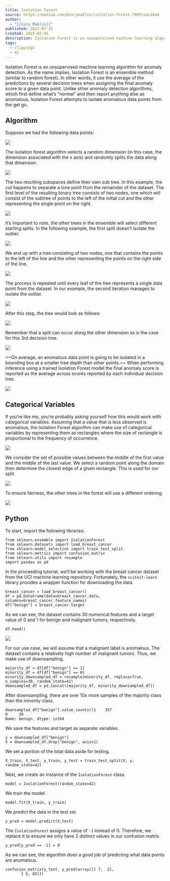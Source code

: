 ```yaml
---
title: Isolation Forest
source: https://medium.com/@corymaklin/isolation-forest-799fceacdda4
author:
  - "[[Cory Maklin]]"
published: 2022-07-15
created: 2025-02-05
description: Isolation Forest is an unsupervised machine learning algorithm for anomaly detection. As the name implies, Isolation Forest is an ensemble method (similar to random forest). In other words, it use…
tags:
  - clippings
  - ml
---
```



Isolation Forest is an unsupervised machine learning algorithm for anomaly detection. As the name implies, Isolation Forest is an ensemble method (similar to random forest). In other words, it use the average of the predictions by several decision trees when assigning the final anomaly score to a given data point. Unlike other anomaly detection algorithms, which first define what’s “normal” and then report anything else as anomalous, Isolation Forest attempts to isolate anomalous data points from the get go.

## Algorithm

Suppose we had the following data points:

![](https://miro.medium.com/v2/resize:fit:487/1*BjYpEAyEjC2Kmi_3nIQzzw.png)

The isolation forest algorithm selects a random dimension (in this case, the dimension associated with the x axis) and randomly splits the data along that dimension.

![](https://miro.medium.com/v2/resize:fit:451/1*mlF3ZLLvOmW9R3mvyby_DQ.png)

The two resulting subspaces define their own sub tree. In this example, the cut happens to separate a lone point from the remainder of the dataset. The first level of the resulting binary tree consists of two nodes, one which will consist of the subtree of points to the left of the initial cut and the other representing the single point on the right.

![](https://miro.medium.com/v2/resize:fit:385/1*lRN9BXzX15Du5J_LZxwx_A.png)

It’s important to note, the other trees in the ensemble will select different starting splits. In the following example, the first split doesn’t isolate the outlier.

![](https://miro.medium.com/v2/resize:fit:491/1*si2koPwb_h_hy9ZjpyfQOA.png)

We end up with a tree consisting of two nodes, one that contains the points to the left of the line and the other representing the points on the right side of the line.

![](https://miro.medium.com/v2/resize:fit:397/1*QLAPk6Z-ruDMfFJ14TWQMw.png)

The process is repeated until every leaf of the tree represents a single data point from the dataset. In our example, the second iteration manages to isolate the outlier.

![](https://miro.medium.com/v2/resize:fit:494/1*pDM_oRbhFo3omJ2V7vI2Bw.png)

After this step, the tree would look as follows:

![](https://miro.medium.com/v2/resize:fit:501/1*cbdK9oYQudsDajc8DqlBTw.png)

Remember that a split can occur along the other dimension as is the case for this 3rd decision tree.

![](https://miro.medium.com/v2/resize:fit:560/1*vB8rCx1ntfaAh88G_SVTVg.png)

==On average, an anomalous data point is going to be isolated in a bounding box at a smaller tree depth than other points.== When performing inference using a trained Isolation Forest model the final anomaly score is reported as the average across scores reported by each individual decision tree.

![](https://miro.medium.com/v2/resize:fit:700/1*rIX_jEaP1v3EqQPBOF2PrQ.png)

## Categorical Variables

If you’re like me, you’re probably asking yourself how this would work with categorical variables. Assuming that a value that is less observed is anomalous, the Isolation Forest algorithm can make use of categorical variables by representing them as rectangles where the size of rectangle is proportional to the frequency of occurrence.

![](https://miro.medium.com/v2/resize:fit:700/1*YgkxIfVxNYWDf_h4_NETXA.png)

We consider the set of possible values between the middle of the first value and the middle of the last value. We select a random point along the domain then determine the closest edge of a given rectangle. This is used for our split.

![](https://miro.medium.com/v2/resize:fit:700/1*T8THVI-aVrDPvhjZrkeSBw.png)

To ensure fairness, the other trees in the forest will use a different ordering.

![](https://miro.medium.com/v2/resize:fit:700/1*8MuRxNynS9U94_m-D0bS9w.png)

## Python

To start, import the following libraries:

```
from sklearn.ensemble import IsolationForest
from sklearn.datasets import load_breast_cancer
from sklearn.model_selection import train_test_split
from sklearn.metrics import confusion_matrix
from sklearn.utils import resample
import pandas as pd
```

In the proceeding tutorial, we’ll be working with the breast cancer dataset from the UCI machine learning repository. Fortunately, the `scitkit-learn` library provides a wrapper function for downloading the data.

```
breast_cancer = load_breast_cancer()
df = pd.DataFrame(data=breast_cancer.data, columns=breast_cancer.feature_names)
df["benign"] = breast_cancer.target
```

As we can see, the dataset contains 30 numerical features and a target value of 0 and 1 for benign and malignant tumors, respectively.

```
df.head()
```
![](https://miro.medium.com/v2/resize:fit:700/1*pZC8Wn-Rrzd7bcgY5eboCA.png)

For our use case, we will assume that a malignant label is anomalous. The dataset contains a relatively high number of malignant tumors. Thus, we make use of downsampling.

```
majority_df = df[df["benign"] == 1]
minority_df = df[df["benign"] == 0]
minority_downsampled_df = resample(minority_df, replace=True, n_samples=30, random_state=42)
downsampled_df = pd.concat([majority_df, minority_downsampled_df])
```

After downsampling, there are over 10x more samples of the majority class than the minority class.

```
downsampled_df["benign"].value_counts()1    357
0     30
Name: benign, dtype: int64
```

We save the features and target as separate variables.

```
y = downsampled_df["benign"]
X = downsampled_df.drop("benign", axis=1)
```

We set a portion of the total data aside for testing.

```
X_train, X_test, y_train, y_test = train_test_split(X, y, random_state=42)
```

Next, we create an instance of the `IsolationForest` class.

```
model = IsolationForest(random_state=42)
```

We train the model.

```
model.fit(X_train, y_train)
```

We predict the data in the test set.

```
y_pred = model.predict(X_test)
```

The `IsolationForest` assigns a value of `-1` instead of 0. Therefore, we replace it to ensure we only have 2 distinct values in our confusion matrix.

```
y_pred[y_pred == -1] = 0
```

As we can see, the algorithm does a good job of predicting what data points are anomalous.

```
confusion_matrix(y_test, y_pred)array([[ 7,  2],
       [ 5, 83]])
```